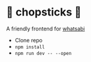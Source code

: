 # 🥢 chopsticks 🥢
A friendly frontend for [whatsabi](https://github.com/shazow/whatsabi)

- Clone repo
- `npm install`
- `npm run dev -- --open`